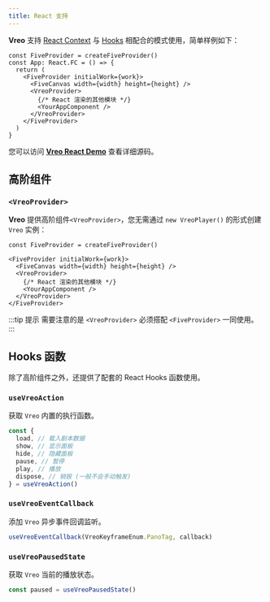```yaml
---
title: React 支持
---
```


**Vreo** 支持 [React Context](https://reactjs.org/docs/context.html) 与 [Hooks](https://reactjs.org/docs/hooks-intro.html) 相配合的模式使用，简单样例如下：

```tsx
const FiveProvider = createFiveProvider()
const App: React.FC = () => {
  return (
    <FiveProvider initialWork={work}>
      <FiveCanvas width={width} height={height} />
      <VreoProvider>
        {/* React 渲染的其他模块 */}
        <YourAppComponent />
      </VreoProvider>
    </FiveProvider>
  )
}
```

您可以访问 [**Vreo React Demo**](https://stackblitz.com/edit/vreo-react-demo?file=src/App.tsx) 查看详细源码。

## 高阶组件

### `<VreoProvider>`

**Vreo** 提供高阶组件`<VreoProvider>`，您无需通过 `new VreoPlayer()` 的形式创建 `Vreo` 实例：

```tsx
const FiveProvider = createFiveProvider()

<FiveProvider initialWork={work}>
  <FiveCanvas width={width} height={height} />
  <VreoProvider>
    {/* React 渲染的其他模块 */}
    <YourAppComponent />
  </VreoProvider>
</FiveProvider>
```

:::tip 提示
需要注意的是 `<VreoProvider>` 必须搭配 `<FiveProvider>` 一同使用。
:::

## Hooks 函数

除了高阶组件之外，还提供了配套的 React Hooks 函数使用。

### `useVreoAction`

获取 `Vreo` 内置的执行函数。

```ts
const {
  load, // 载入剧本数据
  show, // 显示面板
  hide, // 隐藏面板
  pause, // 暂停
  play, // 播放
  dispose, // 销毁 (一般不会手动触发)
} = useVreoAction()
```

### `useVreoEventCallback`

添加 `Vreo` 异步事件回调监听。

```ts
useVreoEventCallback(VreoKeyframeEnum.PanoTag, callback)
```

### `useVreoPausedState`

获取 `Vreo` 当前的播放状态。

```ts
const paused = useVreoPausedState()
```